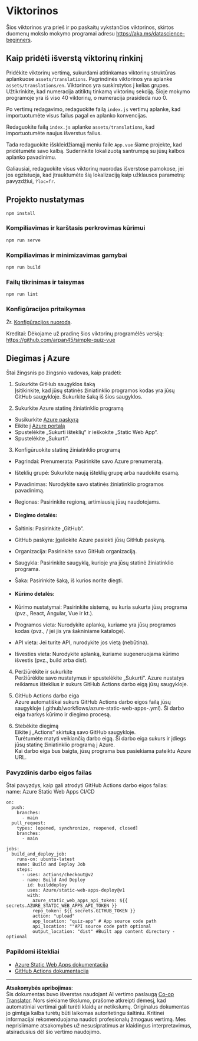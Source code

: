<!--
CO_OP_TRANSLATOR_METADATA:
{
  "original_hash": "e92c33ea498915a13c9aec162616db18",
  "translation_date": "2025-08-31T06:01:57+00:00",
  "source_file": "quiz-app/README.md",
  "language_code": "lt"
}
-->
# Viktorinos

Šios viktorinos yra prieš ir po paskaitų vykstančios viktorinos, skirtos duomenų mokslo mokymo programai adresu https://aka.ms/datascience-beginners.

## Kaip pridėti išverstą viktorinų rinkinį

Pridėkite viktorinų vertimą, sukurdami atitinkamas viktorinų struktūras aplankuose `assets/translations`. Pagrindinės viktorinos yra aplanke `assets/translations/en`. Viktorinos yra suskirstytos į kelias grupes. Užtikrinkite, kad numeracija atitiktų tinkamą viktorinų sekciją. Šioje mokymo programoje yra iš viso 40 viktorinų, o numeracija prasideda nuo 0.

Po vertimų redagavimo, redaguokite failą `index.js` vertimų aplanke, kad importuotumėte visus failus pagal `en` aplanko konvencijas.

Redaguokite failą `index.js` aplanke `assets/translations`, kad importuotumėte naujus išverstus failus.

Tada redaguokite išskleidžiamąjį meniu faile `App.vue` šiame projekte, kad pridėtumėte savo kalbą. Suderinkite lokalizuotą santrumpą su jūsų kalbos aplanko pavadinimu.

Galiausiai, redaguokite visus viktorinų nuorodas išverstose pamokose, jei jos egzistuoja, kad įtrauktumėte šią lokalizaciją kaip užklausos parametrą: pavyzdžiui, `?loc=fr`.

## Projekto nustatymas

```
npm install
```

### Kompiliavimas ir karštasis perkrovimas kūrimui

```
npm run serve
```

### Kompiliavimas ir minimizavimas gamybai

```
npm run build
```

### Failų tikrinimas ir taisymas

```
npm run lint
```

### Konfigūracijos pritaikymas

Žr. [Konfigūracijos nuorodą](https://cli.vuejs.org/config/).

Kreditai: Dėkojame už pradinę šios viktorinų programėlės versiją: https://github.com/arpan45/simple-quiz-vue

## Diegimas į Azure

Štai žingsnis po žingsnio vadovas, kaip pradėti:

1. Sukurkite GitHub saugyklos šaką  
Įsitikinkite, kad jūsų statinės žiniatinklio programos kodas yra jūsų GitHub saugykloje. Sukurkite šaką iš šios saugyklos.

2. Sukurkite Azure statinę žiniatinklio programą  
- Susikurkite [Azure paskyrą](http://azure.microsoft.com)  
- Eikite į [Azure portalą](https://portal.azure.com)  
- Spustelėkite „Sukurti išteklių“ ir ieškokite „Static Web App“.  
- Spustelėkite „Sukurti“.

3. Konfigūruokite statinę žiniatinklio programą  
- Pagrindai: Prenumerata: Pasirinkite savo Azure prenumeratą.  
- Išteklių grupė: Sukurkite naują išteklių grupę arba naudokite esamą.  
- Pavadinimas: Nurodykite savo statinės žiniatinklio programos pavadinimą.  
- Regionas: Pasirinkite regioną, artimiausią jūsų naudotojams.

- #### Diegimo detalės:  
- Šaltinis: Pasirinkite „GitHub“.  
- GitHub paskyra: Įgaliokite Azure pasiekti jūsų GitHub paskyrą.  
- Organizacija: Pasirinkite savo GitHub organizaciją.  
- Saugykla: Pasirinkite saugyklą, kurioje yra jūsų statinė žiniatinklio programa.  
- Šaka: Pasirinkite šaką, iš kurios norite diegti.

- #### Kūrimo detalės:  
- Kūrimo nustatymai: Pasirinkite sistemą, su kuria sukurta jūsų programa (pvz., React, Angular, Vue ir kt.).  
- Programos vieta: Nurodykite aplanką, kuriame yra jūsų programos kodas (pvz., / jei jis yra šakniniame kataloge).  
- API vieta: Jei turite API, nurodykite jos vietą (nebūtina).  
- Išvesties vieta: Nurodykite aplanką, kuriame sugeneruojama kūrimo išvestis (pvz., build arba dist).

4. Peržiūrėkite ir sukurkite  
Peržiūrėkite savo nustatymus ir spustelėkite „Sukurti“. Azure nustatys reikiamus išteklius ir sukurs GitHub Actions darbo eigą jūsų saugykloje.

5. GitHub Actions darbo eiga  
Azure automatiškai sukurs GitHub Actions darbo eigos failą jūsų saugykloje (.github/workflows/azure-static-web-apps-<name>.yml). Ši darbo eiga tvarkys kūrimo ir diegimo procesą.

6. Stebėkite diegimą  
Eikite į „Actions“ skirtuką savo GitHub saugykloje.  
Turėtumėte matyti veikiančią darbo eigą. Ši darbo eiga sukurs ir įdiegs jūsų statinę žiniatinklio programą į Azure.  
Kai darbo eiga bus baigta, jūsų programa bus pasiekiama pateiktu Azure URL.

### Pavyzdinis darbo eigos failas

Štai pavyzdys, kaip gali atrodyti GitHub Actions darbo eigos failas:  
name: Azure Static Web Apps CI/CD  
```
on:
  push:
    branches:
      - main
  pull_request:
    types: [opened, synchronize, reopened, closed]
    branches:
      - main

jobs:
  build_and_deploy_job:
    runs-on: ubuntu-latest
    name: Build and Deploy Job
    steps:
      - uses: actions/checkout@v2
      - name: Build And Deploy
        id: builddeploy
        uses: Azure/static-web-apps-deploy@v1
        with:
          azure_static_web_apps_api_token: ${{ secrets.AZURE_STATIC_WEB_APPS_API_TOKEN }}
          repo_token: ${{ secrets.GITHUB_TOKEN }}
          action: "upload"
          app_location: "quiz-app" # App source code path
          api_location: ""API source code path optional
          output_location: "dist" #Built app content directory - optional
```

### Papildomi ištekliai  
- [Azure Static Web Apps dokumentacija](https://learn.microsoft.com/azure/static-web-apps/getting-started)  
- [GitHub Actions dokumentacija](https://docs.github.com/actions/use-cases-and-examples/deploying/deploying-to-azure-static-web-app)  

---

**Atsakomybės apribojimas**:  
Šis dokumentas buvo išverstas naudojant AI vertimo paslaugą [Co-op Translator](https://github.com/Azure/co-op-translator). Nors siekiame tikslumo, prašome atkreipti dėmesį, kad automatiniai vertimai gali turėti klaidų ar netikslumų. Originalus dokumentas jo gimtąja kalba turėtų būti laikomas autoritetingu šaltiniu. Kritinei informacijai rekomenduojama naudoti profesionalų žmogaus vertimą. Mes neprisiimame atsakomybės už nesusipratimus ar klaidingus interpretavimus, atsiradusius dėl šio vertimo naudojimo.